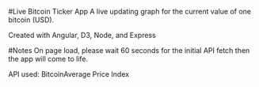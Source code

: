 #Live Bitcoin Ticker App
A live updating graph for the current value of one bitcoin (USD).

Created with Angular, D3, Node, and Express

#Notes
On page load, please wait 60 seconds for the initial API fetch then the app will come to life.

API used: BitcoinAverage Price Index
